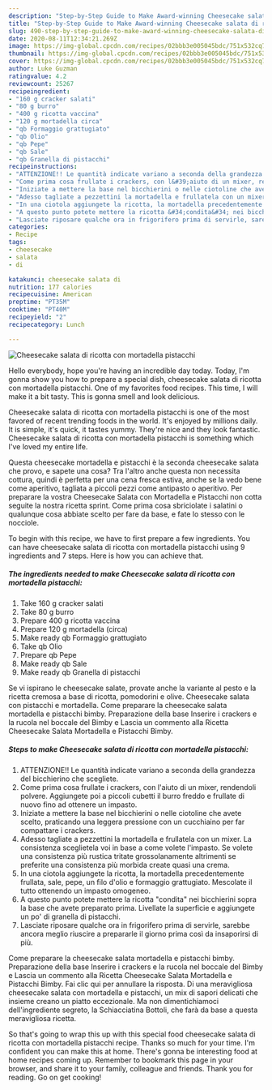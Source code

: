 ```yaml
---
description: "Step-by-Step Guide to Make Award-winning Cheesecake salata di ricotta con mortadella pistacchi"
title: "Step-by-Step Guide to Make Award-winning Cheesecake salata di ricotta con mortadella pistacchi"
slug: 490-step-by-step-guide-to-make-award-winning-cheesecake-salata-di-ricotta-con-mortadella-pistacchi
date: 2020-08-11T12:34:21.269Z
image: https://img-global.cpcdn.com/recipes/02bbb3e005045bdc/751x532cq70/cheesecake-salata-di-ricotta-con-mortadella-pistacchi-recipe-main-photo.jpg
thumbnail: https://img-global.cpcdn.com/recipes/02bbb3e005045bdc/751x532cq70/cheesecake-salata-di-ricotta-con-mortadella-pistacchi-recipe-main-photo.jpg
cover: https://img-global.cpcdn.com/recipes/02bbb3e005045bdc/751x532cq70/cheesecake-salata-di-ricotta-con-mortadella-pistacchi-recipe-main-photo.jpg
author: Luke Guzman
ratingvalue: 4.2
reviewcount: 25267
recipeingredient:
- "160 g cracker salati"
- "80 g burro"
- "400 g ricotta vaccina"
- "120 g mortadella circa"
- "qb Formaggio grattugiato"
- "qb Olio"
- "qb Pepe"
- "qb Sale"
- "qb Granella di pistacchi"
recipeinstructions:
- "ATTENZIONE!! Le quantità indicate variano a seconda della grandezza del bicchierino che scegliete."
- "Come prima cosa frullate i crackers, con l&#39;aiuto di un mixer, rendendoli polvere. Aggiungete poi a piccoli cubetti il burro freddo e frullate di nuovo fino ad ottenere un impasto."
- "Iniziate a mettere la base nel bicchierini o nelle ciotoline che avete scelto, praticando una leggera pressione con un cucchiaino per far compattare i crackers."
- "Adesso tagliate a pezzettini la mortadella e frullatela con un mixer. La consistenza sceglietela voi in base a come volete l&#39;impasto. Se volete una consistenza più rustica tritate grossolanamente altrimenti se preferite una consistenza più morbida create quasi una crema."
- "In una ciotola aggiungete la ricotta, la mortadella precedentemente frullata, sale, pepe, un filo d&#39;olio e formaggio grattugiato. Mescolate il tutto ottenendo un impasto omogeneo."
- "A questo punto potete mettere la ricotta &#34;condita&#34; nei bicchierini sopra la base che avete preparato prima. Livellate la superficie e aggiungete un po&#39; di granella di pistacchi."
- "Lasciate riposare qualche ora in frigorifero prima di servirle, sarebbe ancora meglio riuscire a prepararle il giorno prima così da insaporirsi di più."
categories:
- Recipe
tags:
- cheesecake
- salata
- di

katakunci: cheesecake salata di 
nutrition: 177 calories
recipecuisine: American
preptime: "PT35M"
cooktime: "PT40M"
recipeyield: "2"
recipecategory: Lunch

---
```



![Cheesecake salata di ricotta con mortadella pistacchi](https://img-global.cpcdn.com/recipes/02bbb3e005045bdc/751x532cq70/cheesecake-salata-di-ricotta-con-mortadella-pistacchi-recipe-main-photo.jpg)

Hello everybody, hope you're having an incredible day today. Today, I'm gonna show you how to prepare a special dish, cheesecake salata di ricotta con mortadella pistacchi. One of my favorites food recipes. This time, I will make it a bit tasty. This is gonna smell and look delicious.

Cheesecake salata di ricotta con mortadella pistacchi is one of the most favored of recent trending foods in the world. It's enjoyed by millions daily. It is simple, it's quick, it tastes yummy. They're nice and they look fantastic. Cheesecake salata di ricotta con mortadella pistacchi is something which I've loved my entire life.

Questa cheesecake mortadella e pistacchi è la seconda cheesecake salata che provo, e sapete una cosa? Tra l&#39;altro anche questa non necessita cottura, quindi è perfetta per una cena fresca estiva, anche se la vedo bene come aperitivo, tagliata a piccoli pezzi come antipasto o aperitivo. Per preparare la vostra Cheesecake Salata con Mortadella e Pistacchi non cotta seguite la nostra ricetta sprint. Come prima cosa sbriciolate i salatini o qualunque cosa abbiate scelto per fare da base, e fate lo stesso con le nocciole.


To begin with this recipe, we have to first prepare a few ingredients. You can have cheesecake salata di ricotta con mortadella pistacchi using 9 ingredients and 7 steps. Here is how you can achieve that.

<!--inarticleads1-->

##### The ingredients needed to make Cheesecake salata di ricotta con mortadella pistacchi:

1. Take 160 g cracker salati
1. Take 80 g burro
1. Prepare 400 g ricotta vaccina
1. Prepare 120 g mortadella (circa)
1. Make ready qb Formaggio grattugiato
1. Take qb Olio
1. Prepare qb Pepe
1. Make ready qb Sale
1. Make ready qb Granella di pistacchi


Se vi ispirano le cheesecake salate, provate anche la variante al pesto e la ricetta cremosa a base di ricotta, pomodorini e olive. Cheesecake salata con pistacchi e mortadella. Come preparare la cheesecake salata mortadella e pistacchi bimby. Preparazione della base Inserire i crackers e la rucola nel boccale del Bimby e Lascia un commento alla Ricetta Cheesecake Salata Mortadella e Pistacchi Bimby. 

<!--inarticleads2-->

##### Steps to make Cheesecake salata di ricotta con mortadella pistacchi:

1. ATTENZIONE!! Le quantità indicate variano a seconda della grandezza del bicchierino che scegliete.
1. Come prima cosa frullate i crackers, con l&#39;aiuto di un mixer, rendendoli polvere. Aggiungete poi a piccoli cubetti il burro freddo e frullate di nuovo fino ad ottenere un impasto.
1. Iniziate a mettere la base nel bicchierini o nelle ciotoline che avete scelto, praticando una leggera pressione con un cucchiaino per far compattare i crackers.
1. Adesso tagliate a pezzettini la mortadella e frullatela con un mixer. La consistenza sceglietela voi in base a come volete l&#39;impasto. Se volete una consistenza più rustica tritate grossolanamente altrimenti se preferite una consistenza più morbida create quasi una crema.
1. In una ciotola aggiungete la ricotta, la mortadella precedentemente frullata, sale, pepe, un filo d&#39;olio e formaggio grattugiato. Mescolate il tutto ottenendo un impasto omogeneo.
1. A questo punto potete mettere la ricotta &#34;condita&#34; nei bicchierini sopra la base che avete preparato prima. Livellate la superficie e aggiungete un po&#39; di granella di pistacchi.
1. Lasciate riposare qualche ora in frigorifero prima di servirle, sarebbe ancora meglio riuscire a prepararle il giorno prima così da insaporirsi di più.


Come preparare la cheesecake salata mortadella e pistacchi bimby. Preparazione della base Inserire i crackers e la rucola nel boccale del Bimby e Lascia un commento alla Ricetta Cheesecake Salata Mortadella e Pistacchi Bimby. Fai clic qui per annullare la risposta. Di una meravigliosa cheesecake salata con mortadella e pistacchi, un mix di sapori delicati che insieme creano un piatto eccezionale. Ma non dimentichiamoci dell&#39;ingrediente segreto, la Schiacciatina Bottoli, che farà da base a questa meravigliosa ricetta. 

So that's going to wrap this up with this special food cheesecake salata di ricotta con mortadella pistacchi recipe. Thanks so much for your time. I'm confident you can make this at home. There's gonna be interesting food at home recipes coming up. Remember to bookmark this page in your browser, and share it to your family, colleague and friends. Thank you for reading. Go on get cooking!
